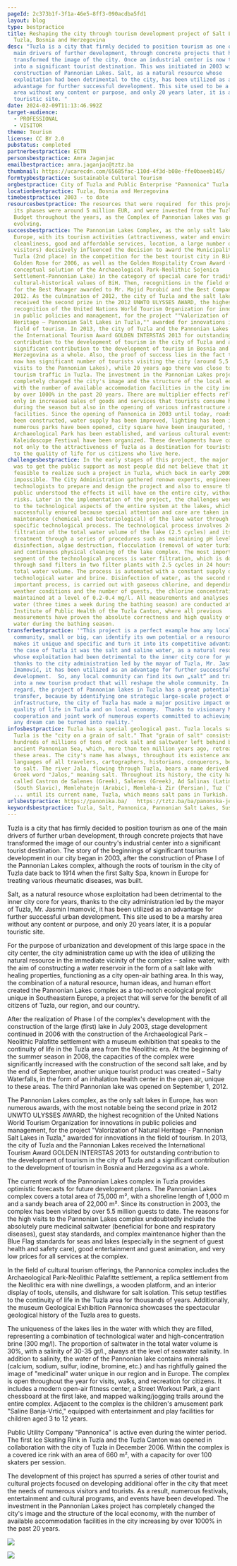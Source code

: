 ```yaml
---
pageId: 2c373b1f-3f1a-46e5-8ff3-090acdba5fd1
layout: blog
type: bestpractice
title: Reshaping the city through tourism development project of Salt Lakes in
  Tuzla, Bosnia and Herzegovina
desc: "Tuzla is a city that firmly decided to position tourism as one of the
  main drivers of further development, through concrete projects that have
  transformed the image of the city. Once an industrial center is now turned
  into a significant tourist destination. This was initiated in 2003 with the
  construction of Pannonian Lakes. Salt, as a natural resource whose
  exploitation had been detrimental to the city, has been utilized as an
  advantage for further successful development. This site used to be a marshy
  area without any content or purpose, and only 20 years later, it is a popular
  touristic site. "
date: 2024-02-09T11:13:46.992Z
target-audience:
  - PROFESSIONAL
  - VISITOR
theme: Tourism
license: CC BY 2.0
pubstatus: completed
partnerbestpractice: ECTN
personsbestpractice: Amra Jaganjac
emailbestpractice: amra.jaganjac@tztz.ba
thumbnail: https://ucarecdn.com/65685fac-110d-4f3d-b08e-ffe0baeeb145/
formtypbestpractice: Sustainable Cultural Tourism
orgbestpractice: City of Tuzla and Public Enterprise "Pannonica" Tuzla
locationbestpractice: Tuzla, Bosnia and Herzegovina
timebestpractice: 2003 - to date
resourcesbestpractice: The resources that were required  for this project in all
  its phases were around 5 million EUR, and were invested from the Tuzla City
  Budget throughout the years, as the Complex of Pannonian lakes was growing and
  evolving.
successbestpractice: The Pannonian Lakes Complex, as the only salt lakes in
  Europe, with its tourism activities (attractiveness, water and environmental
  cleanliness, good and affordable services, location, a large number of
  visitors) decisively influenced the decision to award the Municipality of
  Tuzla (2nd place) in the competition for the best tourist city in BiH – the
  Golden Rose for 2006, as well as the Golden Hospitality Crown Award (the
  conceptual solution of the Archaeological Park-Neolithic Sojenica
  Settlement-Pannonian Lake) in the category of special care for traditional
  cultural-historical values of BiH. Then, recognitions in the field of tourism
  for the Best Manager awarded to Mr. Majid Porobić and the Best Company in
  2012. As the culmination of 2012, the city of Tuzla and the salt lakes
  received the second prize in the 2012 UNWTO ULYSSES AWARD, the highest
  recognition of the United Nations World Tourism Organization for innovations
  in public policies and management, for the project ""Valorization of Natural
  Heritage – Pannonian Salt Lakes in Tuzla,"" awarded for innovations in the
  field of tourism. In 2013, the city of Tuzla and the Pannonian Lakes received
  the International Tourism Award GOLDEN INTERSTAS 2013 for outstanding
  contribution to the development of tourism in the city of Tuzla and a
  significant contribution to the development of tourism in Bosnia and
  Herzegovina as a whole. Also, the proof of success lies in the fact that Tuzla
  now has significant number of tourists visiting the city (around 5,5 million
  visits to the Pannonian Lakes), while 20 years ago there was close to no
  tourism traffic in Tuzla. The investment in the Pannonian Lakes project has
  completely changed the city's image and the structure of the local economy,
  with the number of available accommodation facilities in the city increasing
  by over 1000% in the past 20 years. There are multiplier effects reflected not
  only in increased sales of goods and services that tourists consume here
  during the season but also in the opening of various infrastructure and
  facilities. Since the opening of Pannonica in 2003 until today, roads have
  been constructed, water supply has been improved, lighting has been installed,
  numerous parks have been opened, city square have been inaugurated, the
  Archaeological Park has been established, and various cultural events such as
  Kaleidoscope Festival have been organized. These developments have contributed
  not only to the attractiveness of Tuzla as a destination for tourists but also
  to the quality of life for us citizens who live here.
challengesbestpractice: In the early stages of this project, the major challenge
  was to get the public support as most people did not believe that it was
  feasible to realize such a project in Tuzla, which back in early 2000’s seemed
  impossible. The City Administration gathered renown experts, engineers and
  technologists to prepare and design the project and also to ensure that the
  public understood the effects it will have on the entire city, without any
  risks. Later in the implementation of the project, the challenges were related
  to the technological aspects of the entire system at the lakes, which was also
  successfully ensured because special attention and care are taken in the
  maintenance (chemical and bacteriological) of the lake water through a
  specific technological process. The technological process involves 24-hour
  filtration of the total water volume of the lake (2.5 cycles) and its chemical
  treatment through a series of procedures such as maintaining pH levels,
  disinfection, algae destruction, flocculation (removal of water turbidity),
  and continuous physical cleaning of the lake complex. The most important
  segment of the technological process is water filtration, which is done
  through sand filters in two filter plants with 2.5 cycles in 24 hours for the
  total water volume. The process is automated with a constant supply of fresh
  technological water and brine. Disinfection of water, as the second most
  important process, is carried out with gaseous chlorine, and depending on
  weather conditions and the number of guests, the chlorine concentration is
  maintained at a level of 0.2-0.4 mg/l. All measurements and analyses of lake
  water (three times a week during the bathing season) are conducted at the
  Institute of Public Health of the Tuzla Canton, where all previous
  measurements have proven the absolute correctness and high quality of lake
  water during the bathing season.
transferbestpractice: '"This project is a perfect example how any local
  community, small or big, can identify its own potential or a resource which
  makes it unique and specific and turn it into its competitive advantage.  In
  the case of Tuzla it was the salt and saline water, as a natural resource
  whose exploitation had been detrimental to the inner city core for years,
  thanks to the city administration led by the mayor of Tuzla, Mr. Jasmin
  Imamović, it has been utilized as an advantage for further successful urban
  development.  So, any local community can find its own „salt“ and transform it
  into a new tourism product that will reshape the whole community. In this
  regard, the project of Pannonian lakes in Tuzla has a great potential for
  transfer, because by identifying one strategic large-scale project of tourism
  infrastructure, the city of Tuzla has made a major positive impact on the
  quality of life in Tuzla and on local economy.  Thanks to visionary Mayor and
  cooperation and joint work of numerous experts committed to achieving success,
  any dream can be turned into reality.'
infosbestpractice: Tuzla has a special geological past. Tuzla locals say that
  Tuzla is the "city on a grain of salt." That "grain of salt" consists of
  hundreds of millions of tons of rock salt and saltwater left behind by the
  ancient Pannonian Sea, which, more than ten million years ago, retreated from
  these areas. The city's name has always, throughout its existence and in the
  languages of all travelers, cartographers, historians, conquerors, been linked
  to salt. The river Jala, flowing through Tuzla, bears a name derived from the
  Greek word "Jalos," meaning salt. Throughout its history, the city has been
  called Castron de Salenes (Greek), Salenes (Greek), Ad Salinas (Latin), Soli
  (South Slavic), Memlehatejn (Arabic), Memleha-i Zir (Persian), Tuz (Turkish)
  ... until its current name, Tuzla, which means salt pans in Turkish.
urlsbestpractice: https://panonika.ba/   https://tztz.ba/ba/panonska-jezera/
keywordsbestpractice: Tuzla, Salt, Pannonica, Pannonian Salt Lakes, Sustainable Cultural Tourism
---
```

Tuzla is a city that has firmly decided to position tourism as one of the main drivers of further urban development, through concrete projects that have transformed the image of our country's industrial center into a significant tourist destination. The story of the beginnings of significant tourism development in our city began in 2003, after the construction of Phase I of the Pannonian Lakes complex, although the roots of tourism in the city of Tuzla date back to 1914 when the first Salty Spa, known in Europe for treating various rheumatic diseases, was built.

Salt, as a natural resource whose exploitation had been detrimental to the inner city core for years, thanks to the city administration led by the mayor of Tuzla, Mr. Jasmin Imamović, it has been utilized as an advantage for further successful urban development. This site used to be a marshy area without any content or purpose, and only 20 years later, it is a popular touristic site.

For the purpose of urbanization and development of this large space in the city center, the city administration came up with the idea of utilizing the natural resource in the immediate vicinity of the complex – saline water, with the aim of constructing a water reservoir in the form of a salt lake with healing properties, functioning as a city open-air bathing area. In this way, the combination of a natural resource, human ideas, and human effort created the Pannonian Lakes complex as a top-notch ecological project unique in Southeastern Europe, a project that will serve for the benefit of all citizens of Tuzla, our region, and our country.

After the realization of Phase I of the complex's development with the construction of the large (first) lake in July 2003, stage development continued in 2006 with the construction of the Archaeological Park – Neolithic Palafitte settlement with a museum exhibition that speaks to the continuity of life in the Tuzla area from the Neolithic era. At the beginning of the summer season in 2008, the capacities of the complex were significantly increased with the construction of the second salt lake, and by the end of September, another unique tourist product was created – Salty Waterfalls, in the form of an inhalation health center in the open air, unique to these areas. The third Pannonian lake was opened on September 1, 2012.

The Pannonian Lakes complex, as the only salt lakes in Europe, has won numerous awards, with the most notable being the second prize in 2012 UNWTO ULYSSES AWARD, the highest recognition of the United Nations World Tourism Organization for innovations in public policies and management, for the project "Valorization of Natural Heritage - Pannonian Salt Lakes in Tuzla," awarded for innovations in the field of tourism. In 2013, the city of Tuzla and the Pannonian Lakes received the International Tourism Award GOLDEN INTERSTAS 2013 for outstanding contribution to the development of tourism in the city of Tuzla and a significant contribution to the development of tourism in Bosnia and Herzegovina as a whole.

The current work of the Pannonian Lakes complex in Tuzla provides optimistic forecasts for future development plans. The Pannonian Lakes complex covers a total area of 75,000 m², with a shoreline length of 1,000 m and a sandy beach area of 22,000 m². Since its construction in 2003, the complex has been visited by over 5.5 million guests to date. The reasons for the high visits to the Pannonian Lakes complex undoubtedly include the absolutely pure medicinal saltwater (beneficial for bone and respiratory diseases), guest stay standards, and complex maintenance higher than the Blue Flag standards for seas and lakes (especially in the segment of guest health and safety care), good entertainment and guest animation, and very low prices for all services at the complex.

In the field of cultural tourism offerings, the Pannonica complex includes the Archaeological Park-Neolithic Palafitte settlement, a replica settlement from the Neolithic era with nine dwellings, a wooden platform, and an interior display of tools, utensils, and dishware for salt isolation. This setup testifies to the continuity of life in the Tuzla area for thousands of years. Additionally, the museum Geological Exhibition Pannonica showcases the spectacular geological history of the Tuzla area to guests.

The uniqueness of the lakes lies in the water with which they are filled, representing a combination of technological water and high-concentration brine (300 mg/l). The proportion of saltwater in the total water volume is 30%, with a salinity of 30-35 gr/l., always at the level of seawater salinity. In addition to salinity, the water of the Pannonian lake contains minerals (calcium, sodium, sulfur, iodine, bromine, etc.) and has rightfully gained the image of "medicinal" water unique in our region and in Europe.
The complex is open throughout the year for visits, walks, and recreation for citizens. It includes a modern open-air fitness center, a Street Workout Park, a giant chessboard at the first lake, and mapped walking/jogging trails around the entire complex. Adjacent to the complex is the children's amusement park "Saline Banja-Vrtić," equipped with entertainment and play facilities for children aged 3 to 12 years.

Public Utility Company "Pannonica" is active even during the winter period. The first Ice Skating Rink in Tuzla and the Tuzla Canton was opened in collaboration with the city of Tuzla in December 2006. Within the complex is a covered ice rink with an area of 660 m², with a capacity for over 100 skaters per session.

The development of this project has spurred a series of other tourist and cultural projects focused on developing additional offer in the city that meet the needs of numerous visitors and tourists. As a result, numerous festivals, entertainment and cultural programs, and events have been developed. The investment in the Pannonian Lakes project has completely changed the city's image and the structure of the local economy, with the number of available accommodation facilities in the city increasing by over 1000% in the past 20 years.

![](https://ucarecdn.com/5f4660be-30f3-4463-b678-eae568e837aa/)

![](https://ucarecdn.com/bc354e02-770b-4152-8df5-ced6defd37a3/)